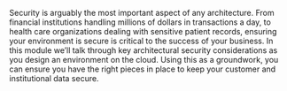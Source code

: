 Security is arguably the most important aspect of any architecture. From financial institutions handling millions of dollars in transactions a day, to  health care organizations dealing with sensitive patient records, ensuring your environment is secure is critical to the success of your business. In this module we’ll talk through key architectural security considerations as you design an environment on the cloud. Using this as a groundwork, you can ensure you have the right pieces in place to keep your customer and institutional data secure. 